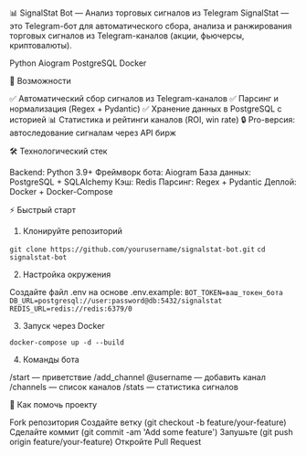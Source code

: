 📊 SignalStat Bot — Анализ торговых сигналов из Telegram
SignalStat — это Telegram-бот для автоматического сбора, анализа и ранжирования торговых сигналов из Telegram-каналов (акции, фьючерсы, криптовалюты).

Python
Aiogram
PostgreSQL
Docker

🌟 Возможности

✅ Автоматический сбор сигналов из Telegram-каналов
✅ Парсинг и нормализация (Regex + Pydantic)
✅ Хранение данных в PostgreSQL с историей
📊 Статистика и рейтинги каналов (ROI, win rate)
🔒 Pro-версия: автоследование сигналам через API бирж

🛠 Технологический стек

Backend: Python 3.9+
Фреймворк бота: Aiogram
База данных: PostgreSQL + SQLAlchemy
Кэш: Redis
Парсинг: Regex + Pydantic
Деплой: Docker + Docker-Compose

⚡️ Быстрый старт

1. Клонируйте репозиторий
   
```git clone https://github.com/yourusername/signalstat-bot.git```
```cd signalstat-bot```

2. Настройка окружения

Создайте файл .env на основе .env.example:
```BOT_TOKEN=ваш_токен_бота```
```DB_URL=postgresql://user:password@db:5432/signalstat```
```REDIS_URL=redis://redis:6379/0```

3. Запуск через Docker

```docker-compose up -d --build```

4. Команды бота

/start — приветствие
/add_channel @username — добавить канал
/channels — список каналов
/stats — статистика сигналов


🤝 Как помочь проекту

Fork репозитория
Создайте ветку (git checkout -b feature/your-feature)
Сделайте коммит (git commit -am 'Add some feature')
Запушьте (git push origin feature/your-feature)
Откройте Pull Request
